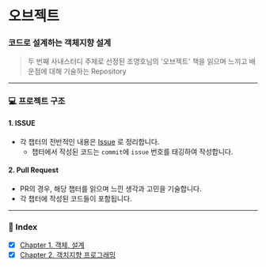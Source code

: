 # 오브젝트
### 코드로 설계하는 객체지향 설계

> 두 번째 사내스터디 주제로 선정된 조영호님의 '오브젝트' 책을 읽으며 느끼고 배운점에 대해 기술하는 Repository

---
### 💻 프로젝트 구조

#### 1. ISSUE
- 각 챕터의 전반적인 내용은 [Issue](https://github.com/kwanik-kor/objects/issues) 로 정리합니다.
  - 챕터에서 작성된 코드는 `commit`에 `issue` 번호를 태깅하여 작성합니다.

#### 2. Pull Request
- PR의 경우, 해당 챕터를 읽으며 느낀 생각과 고민을 기술합니다.
- 각 챕터에 작성된 코드들이 포함됩니다.

---
### 📖 Index
- [X] [Chapter 1. 객체, 설계](https://github.com/kwanik-kor/objects/issues/1)
- [X] [Chapter 2. 객치지향 프로그래밍](https://github.com/kwanik-kor/objects/issues/3)
